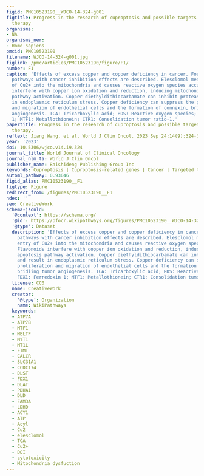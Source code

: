 ```yaml
---
figid: PMC10523190__WJCO-14-324-g001
figtitle: Progress in the research of cuproptosis and possible targets for cancer
  therapy
organisms:
- NA
organisms_ner:
- Homo sapiens
pmcid: PMC10523190
filename: WJCO-14-324-g001.jpg
figlink: /pmc/articles/PMC10523190/figure/F1/
number: F1
caption: 'Effects of excess copper and copper deficiency in cancer. Four copper-related
  pathways with cancer inhibition effects are described. Elesclomol mediates the entry
  of Cu2+ into the mitochondria and causes reactive oxygen species accumulation. Flavonoids
  interfere with copper ion oxidation and reduction, inducing mitochondrial apoptosis
  pathway activation. Copper diethyldithiocarbamate can inhibit proteasome and result
  in endoplasmic reticulum stress. Copper deficiency can suppress the proliferation
  and migration of endothelial cells and the formation of connexin, bridling tumor
  angiogenesis. TCA: Tricarboxylic acid; ROS: Reactive oxygen species; FDX1: Ferredoxin
  1; MTF1: Metallothionein; CTR1: Consolidation tumor ratio-1.'
papertitle: Progress in the research of cuproptosis and possible targets for cancer
  therapy.
reftext: Jiang Wang, et al. World J Clin Oncol. 2023 Sep 24;14(9):324-334.
year: '2023'
doi: 10.5306/wjco.v14.i9.324
journal_title: World Journal of Clinical Oncology
journal_nlm_ta: World J Clin Oncol
publisher_name: Baishideng Publishing Group Inc
keywords: Cuproptosis | Cuproptosis-related genes | Cancer | Targeted therapy
automl_pathway: 0.93046
figid_alias: PMC10523190__F1
figtype: Figure
redirect_from: /figures/PMC10523190__F1
ndex: ''
seo: CreativeWork
schema-jsonld:
  '@context': https://schema.org/
  '@id': https://pfocr.wikipathways.org/figures/PMC10523190__WJCO-14-324-g001.html
  '@type': Dataset
  description: 'Effects of excess copper and copper deficiency in cancer. Four copper-related
    pathways with cancer inhibition effects are described. Elesclomol mediates the
    entry of Cu2+ into the mitochondria and causes reactive oxygen species accumulation.
    Flavonoids interfere with copper ion oxidation and reduction, inducing mitochondrial
    apoptosis pathway activation. Copper diethyldithiocarbamate can inhibit proteasome
    and result in endoplasmic reticulum stress. Copper deficiency can suppress the
    proliferation and migration of endothelial cells and the formation of connexin,
    bridling tumor angiogenesis. TCA: Tricarboxylic acid; ROS: Reactive oxygen species;
    FDX1: Ferredoxin 1; MTF1: Metallothionein; CTR1: Consolidation tumor ratio-1.'
  license: CC0
  name: CreativeWork
  creator:
    '@type': Organization
    name: WikiPathways
  keywords:
  - ATP7A
  - ATP7B
  - MTF1
  - MELTF
  - MYT1
  - MT1L
  - FTMT
  - CALCR
  - SLC31A1
  - CCDC174
  - DLST
  - FDX1
  - DLAT
  - PDHA1
  - DLD
  - FAM3A
  - LDHD
  - ACY1
  - ATP
  - Acyl
  - Cu2
  - elesclomol
  - TCA
  - Cu2+
  - DOI
  - cytotoxicity
  - Mitochondria dysfuction
---
```

